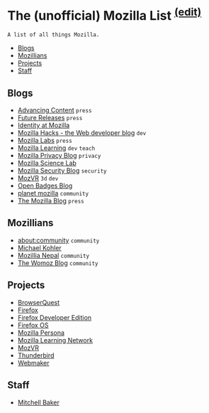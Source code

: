 # The (unofficial) Mozilla List <sup>[(edit)](https://github.com/pguth/The-Mozilla-List/edit/master/README.md)</sup>

    A list of all things Mozilla.

- [Blogs](#blogs)
- [Mozillians](#mozillians)
- [Projects](#projects)
- [Staff](#staff)


## Blogs

- [Advancing Content](https://blog.mozilla.org/advancingcontent/) `press`
- [Future Releases](https://blog.mozilla.org/futurereleases/) `press`
- [Identity at Mozilla](http://identity.mozilla.com/)
- [Mozilla Hacks - the Web developer blog](https://hacks.mozilla.org/) `dev`
- [Mozilla Labs](https://mozillalabs.com/en-US/) `press`
- [Mozilla Learning](https://blog.webmaker.org/) `dev` `teach`
- [Mozilla Privacy Blog](https://blog.mozilla.org/privacy/) `privacy`
- [Mozilla Science Lab](https://www.mozillascience.org/blog)
- [Mozilla Security Blog](https://blog.mozilla.org/security/) `security`
- [MozVR](http://mozvr.com/posts/) `3d` `dev`
- [Open Badges Blog](http://openbadges.tumblr.com/)
- [planet mozilla](https://planet.mozilla.org/) `community`
- [The Mozilla Blog](https://blog.mozilla.org/) `press`


## Mozillians

- [about:community](https://blog.mozilla.org/community/) `community`
- [Michael Kohler](http://www.michaelkohler.info/)
- [Mozillia Nepal](http://blog.mozilla-nepal.org/) `community`
- [The Womoz Blog](http://www.womoz.org/blog/) `community`


## Projects

- [BrowserQuest](http://browserquest.mozilla.org/)
- [Firefox](https://www.mozilla.org/en-US/firefox/)
- [Firefox Developer Edition](https://www.mozilla.org/en-US/firefox/developer/)
- [Firefox OS](https://www.mozilla.org/en-US/firefox/os)
- [Mozilla Persona](https://www.mozilla.org/en-US/persona/)
- [Mozilla Learning Network](https://teach.mozilla.org/)
- [MozVR](http://mozvr.com/)
- [Thunderbird](https://www.mozilla.org/en-US/thunderbird/)
- [Webmaker](https://webmaker.org/)


## Staff

- [Mitchell Baker](https://blog.lizardwrangler.com/)

